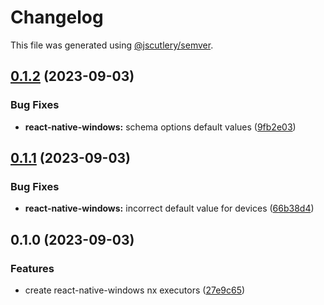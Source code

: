 # Changelog

This file was generated using [@jscutlery/semver](https://github.com/jscutlery/semver).

## [0.1.2](https://github.com/Blendfoul/blendfoul/compare/react-native-windows-0.1.1...react-native-windows-0.1.2) (2023-09-03)


### Bug Fixes

* **react-native-windows:** schema options default values ([9fb2e03](https://github.com/Blendfoul/blendfoul/commit/9fb2e0388887a6b3ddab56d06f046aaecc37b6df))

## [0.1.1](https://github.com/Blendfoul/blendfoul/compare/react-native-windows-0.1.0...react-native-windows-0.1.1) (2023-09-03)


### Bug Fixes

* **react-native-windows:** incorrect default value for devices ([66b38d4](https://github.com/Blendfoul/blendfoul/commit/66b38d4e0a776be711e6240ebc88969c1cf4f641))

## 0.1.0 (2023-09-03)


### Features

* create react-native-windows nx executors ([27e9c65](https://github.com/Blendfoul/blendfoul/commit/27e9c658f3fafd97092a9edc64a22941c024aaeb))
